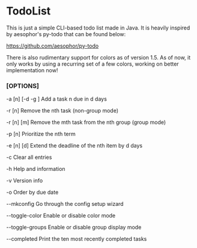 # TodoList

This is just a simple CLI-based todo list made in Java. It is heavily inspired by aesophor's py-todo that can be found below:

https://github.com/aesophor/py-todo

There is also rudimentary support for colors as of version 1.5.
As of now, it only works by using a recurring set of a few colors, working on better implementation now!

### [OPTIONS]

-a [n] [-d <date> -g <group>]   Add a task n due in d days

-r [n]                          Remove the nth task (non-group mode)

-r [n] [m]                      Remove the mth task from the nth group (group mode)

-p [n]                          Prioritize the nth term

-e [n] [d]                      Extend the deadline of the nth item by d days

-c                              Clear all entries

-h                              Help and information

-v                              Version info

-o                              Order by due date

--mkconfig                      Go through the config setup wizard

--toggle-color                  Enable or disable color mode

--toggle-groups                 Enable or disable group display mode

--completed                     Print the ten most recently completed tasks
